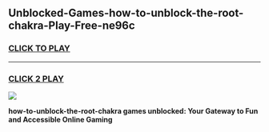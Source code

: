 
## Unblocked-Games-how-to-unblock-the-root-chakra-Play-Free-ne96c
<h3>
<a href="https://premium76.site?title=how-to-unblock-the-root-chakra&ref=20M">CLICK TO PLAY</a></h3>
<hr>

<h3>
<a href="https://premium76.site?title=how-to-unblock-the-root-chakra&ref=20M">CLICK 2 PLAY</a>
  
</h3>

<a href="https://premium76.site?title=how-to-unblock-the-root-chakra&ref=19M"><img src="https://clearcache.store/games.png"></a>


**how-to-unblock-the-root-chakra games unblocked: Your Gateway to Fun and Accessible Online Gaming**
